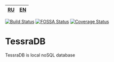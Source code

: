 
|[RU](README-RU.md)|[EN](README.md)|
|--|--|

[![Build Status](https://app.travis-ci.com/artegoser/TessraDB.svg?branch=main)](https://app.travis-ci.com/artegoser/TessraDB)
[![FOSSA Status](https://app.fossa.com/api/projects/git%2Bgithub.com%2Fartegoser%2FTessraDB.svg?type=small)](https://app.fossa.com/projects/git%2Bgithub.com%2Fartegoser%2FTessraDB?ref=badge_small)
[![Coverage Status](https://coveralls.io/repos/github/artegoser/TessraDB/badge.svg?branch=main)](https://coveralls.io/github/artegoser/TessraDB?branch=main)

# TessraDB
 TessraDB is local noSQL database
